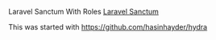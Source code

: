 Laravel Sanctum With Roles
[Laravel Sanctum](https://laravel.com/docs/11.x/sanctum#protecting-spa-routes)

This was started with https://github.com/hasinhayder/hydra
